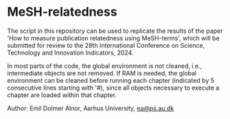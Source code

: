 # MeSH-relatedness

The script in this repository can be used to replicate the results of the paper 'How to measure publication relatedness using MeSH-terms', which will be submitted for review to the 28th International Conference on Science, Technology and Innovation Indicators, 2024.

In most parts of the code, the global environment is not cleaned, i.e., intermediate objects are not removed. If RAM is needed, the global environment can be cleaned before running each chapter (indicated by 5 consecutive lines starting with '#), since all objects necessary to execute a chapter are loaded within that chapter.

Author: Emil Dolmer Alnor, Aarhus University, ea@ps.au.dk
